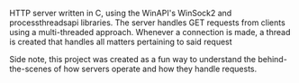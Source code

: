 HTTP server written in C, using the WinAPI's WinSock2 and processthreadsapi libraries.
The server handles GET requests from clients using a multi-threaded approach. Whenever a connection is made, a thread is created that handles all matters pertaining to said request

Side note, this project was created as a fun way to understand the behind-the-scenes of how servers operate and how they handle requests.
